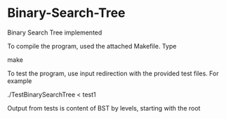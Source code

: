 # Binary-Search-Tree
Binary Search Tree implemented

To compile the program, used the attached Makefile. Type

   make

To test the program, use input redirection with the provided test files. For example

   ./TestBinarySearchTree < test1


Output from tests is content of BST by levels, starting with the root